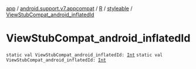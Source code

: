 [app](../../../index.md) / [android.support.v7.appcompat](../../index.md) / [R](../index.md) / [styleable](index.md) / [ViewStubCompat_android_inflatedId](.)

# ViewStubCompat_android_inflatedId

`static val ViewStubCompat_android_inflatedId: `[`Int`](https://kotlinlang.org/api/latest/jvm/stdlib/kotlin/-int/index.html)
`static val ViewStubCompat_android_inflatedId: `[`Int`](https://kotlinlang.org/api/latest/jvm/stdlib/kotlin/-int/index.html)